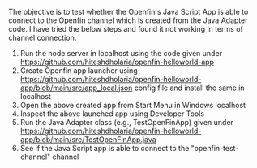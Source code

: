 The objective is to test whether the Openfin's Java Script App is able to connect to the Openfin channel which is created from the Java Adapter code. I have tried the below steps and found it not working in terms of channel connection.

1) Run the node server in localhost using the code given under https://github.com/hiteshdholaria/openfin-helloworld-app
2) Create Openfin app launcher using https://github.com/hiteshdholaria/openfin-helloworld-app/blob/main/src/app_local.json config file and install the same in localhost
3) Open the above created app from Start Menu in Windows localhost
4) Inspect the above launched app using Developer Tools
5) Run the Java Adapter class (e.g., TestOpenFinApp) given under https://github.com/hiteshdholaria/openfin-helloworld-app/blob/main/src/TestOpenFinApp.java
6) See if the Java Script app is able to connect to the "openfin-test-channel" channel
